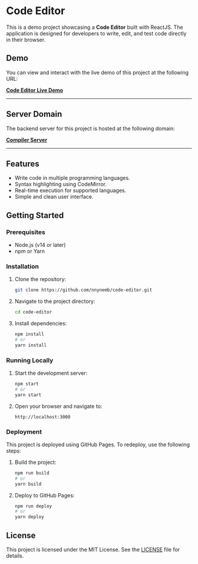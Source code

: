 # Code Editor

This is a demo project showcasing a **Code Editor** built with ReactJS. The application is designed for developers to write, edit, and test code directly in their browser.

## Demo

You can view and interact with the live demo of this project at the following URL:

[**Code Editor Live Demo**](https://nnynemb.vercel.app)

---

## Server Domain

The backend server for this project is hosted at the following domain:

[**Compiler Server**](https://compiler-production-9622.up.railway.app)

---

## Features
- Write code in multiple programming languages.
- Syntax highlighting using CodeMirror.
- Real-time execution for supported languages.
- Simple and clean user interface.

## Getting Started

### Prerequisites
- Node.js (v14 or later)
- npm or Yarn

### Installation
1. Clone the repository:
   ```bash
   git clone https://github.com/nnynemb/code-editor.git
   ```

2. Navigate to the project directory:
   ```bash
   cd code-editor
   ```

3. Install dependencies:
   ```bash
   npm install
   # or
   yarn install
   ```

### Running Locally
1. Start the development server:
   ```bash
   npm start
   # or
   yarn start
   ```

2. Open your browser and navigate to:
   ```
   http://localhost:3000
   ```

### Deployment
This project is deployed using GitHub Pages. To redeploy, use the following steps:
1. Build the project:
   ```bash
   npm run build
   # or
   yarn build
   ```

2. Deploy to GitHub Pages:
   ```bash
   npm run deploy
   # or
   yarn deploy
   ```

## License
This project is licensed under the MIT License. See the [LICENSE](LICENSE) file for details.
